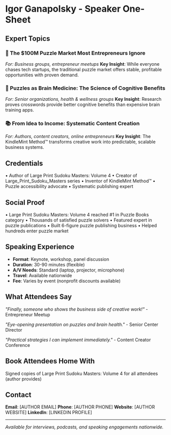 # Igor Ganapolsky - Speaker One-Sheet

## Expert Topics
### 🧩 The $100M Puzzle Market Most Entrepreneurs Ignore
*For: Business groups, entrepreneur meetups*
**Key Insight**: While everyone chases tech startups, the traditional puzzle market offers stable, profitable opportunities with proven demand.

### 🧠 Puzzles as Brain Medicine: The Science of Cognitive Benefits
*For: Senior organizations, health & wellness groups*
**Key Insight**: Research proves crosswords provide better cognitive benefits than expensive brain training apps.

### 📚 From Idea to Income: Systematic Content Creation
*For: Authors, content creators, online entrepreneurs*
**Key Insight**: The KindleMint Method™ transforms creative work into predictable, scalable business systems.

## Credentials
• Author of Large Print Sudoku Masters: Volume 4
• Creator of Large_Print_Sudoku_Masters series
• Inventor of KindleMint Method™
• Puzzle accessibility advocate
• Systematic publishing expert

## Social Proof
• Large Print Sudoku Masters: Volume 4 reached #1 in Puzzle Books category
• Thousands of satisfied puzzle solvers
• Featured expert in puzzle publications
• Built 6-figure puzzle publishing business
• Helped hundreds enter puzzle market

## Speaking Experience
- **Format**: Keynote, workshop, panel discussion
- **Duration**: 30-90 minutes (flexible)
- **A/V Needs**: Standard (laptop, projector, microphone)
- **Travel**: Available nationwide
- **Fee**: Varies by event (nonprofit discounts available)

## What Attendees Say
*"Finally, someone who shows the business side of creative work!"* - Entrepreneur Meetup

*"Eye-opening presentation on puzzles and brain health."* - Senior Center Director

*"Practical strategies I can implement immediately."* - Content Creator Conference

## Book Attendees Home With
Signed copies of Large Print Sudoku Masters: Volume 4 for all attendees (author provides)

## Contact
**Email**: [AUTHOR EMAIL]
**Phone**: [AUTHOR PHONE]
**Website**: [AUTHOR WEBSITE]
**LinkedIn**: [LINKEDIN PROFILE]

---
*Available for interviews, podcasts, and speaking engagements nationwide.*
